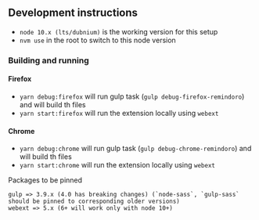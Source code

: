 ## Development instructions

- `node 10.x (lts/dubnium)` is the working version for this setup
- `nvm use` in the root to switch to this node version

### Building and running

#### Firefox

- `yarn debug:firefox` will run gulp task (`gulp debug-firefox-remindoro`) and will build th files
- `yarn start:firefox` will run the extension locally using `webext`

#### Chrome

- `yarn debug:chrome` will run gulp task (`gulp debug-chrome-remindoro`) and will build th files
- `yarn start:chrome` will run the extension locally using `webext`

Packages to be pinned 
```
gulp => 3.9.x (4.0 has breaking changes) (`node-sass`, `gulp-sass` should be pinned to corresponding older versions)
webext => 5.x (6+ will work only with node 10+)
```